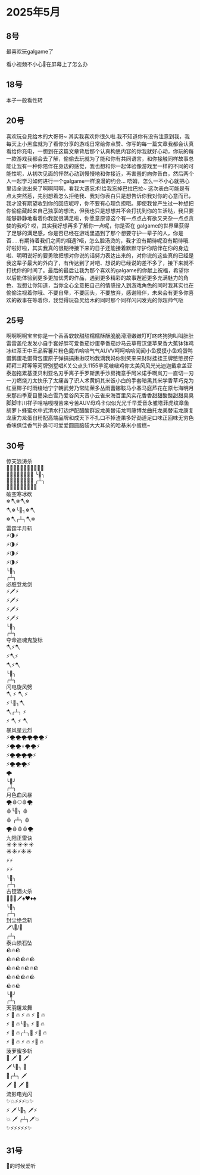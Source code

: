 # 2025年5月

<script setup lang="ts">
import { QTagColors } from 'fake-qq-ui';

</script>

## 8号

<q-window title="我的世界话题群">

<q-text name="你真不是啥东西（sth" tag="LV100 群犯人(少女控" :tag-color="QTagColors.purple"
avatar="https://q2.qlogo.cn/headimg_dl?dst_uin=2944162986&spec=100" >最喜欢玩galgame了</q-text>

<q-text name="在逃牛马不敢就业" tag="LV100 叛徒男娘控" :tag-color="QTagColors.purple"
avatar="https://q2.qlogo.cn/headimg_dl?dst_uin=3136350697&spec=100" >看小视频不小心🐍在屏幕上了怎么办</q-text>

</q-window>

## 18号

<q-window title="我的世界话题群">

<q-text name="勺子别回头我是碗" tag="LV100 群最烦小南娘" :tag-color="QTagColors.purple"
avatar="https://q2.qlogo.cn/headimg_dl?dst_uin=2860986565&spec=100" >本子一般看性转</q-text>

</q-window>

## 20号

<q-window title="我的世界话题群">

<q-text name="你真不是啥东西（sth" tag="LV100 群犯人(少女控" :tag-color="QTagColors.purple"
avatar="https://q2.qlogo.cn/headimg_dl?dst_uin=2944162986&spec=100" >喜欢玩旮見给木的大哥哥~
其实我喜欢你很久啦.我不知道你有没有注意到我，我每天上小黑盒就为了看你分享的游戏日常给你点赞、你写的每一篇文章我都会认真看给你充电，一想到在这篇文章背后那个认真构思内容的你我就好心动，你玩的每一款游戏我都会去了解，偷偷去玩就为了能和你有共同语言，和你接触同样故事总能让我有一种你陪伴在身边的感觉，我也想和你一起体验像游戏里一样的不同的可能性呢，从初次见面的怦然心动到慢慢地和你接近，再害羞的向你告白，然后两个人一起学习如何进行一个galgame一样浪漫的约会...
唔姆，怎么一不小心就把心里话全说出来了啊啊阿啊，看我大遗忘术!给我忘掉巴拉巴拉~
这次表白可能是有点太突然惹，先别想着怎么拒绝我、我对你表白只是想告诉你我对你的心意而已，我才没有期望收到你的回应呢哼，你不要有心理负担哦。即使我曾产生过一种想把你偷偷藏起来自己独享的想法，但我也只是想想并不会打扰到你的生活哒，我只要能够静静地看着你我就很满足啦，你愿意原谅这个有一点点占有欲又夹杂一点点贪婪的我吗?
哎，其实我好想再多了解你一点呢，你是否在
galgame的世界里获得了足够的满足感，你是否已经在游戏里遇到了那个想要守护一辈子的人，你是否.....有期待着我们之间的相遇?唔，怎么脸汤烫的，我才没有期待呢没有期待哦.好啦好啦，其实我真的很期待接下来的日子还能接着默默守护你陪伴在你的身边啦、明明说好的要勇敢把想对你说的话努力表达出来的，对你说的这些真的已经是我这辈子最大的外向了，有传达到了对吧、想说的已经说的差不多了，接下来就不打扰你的时间了。最后的最后让我为那个喜欢的galgame的你献上祝福，希望你以后能体验到更多更加优秀的作品，遇到更多精彩的故事邂逅更多充满魅力的角色、我想让你知道，当你全心全意把自己的情感投入到游戏角色的同时我其实也在偷偷注视着你哦、不要自卑，不要回头，不要放弃，感谢陪伴，未来会有更多你喜欢的故事在等着你，我觉得玩旮旯给木的同时那个同样闪闪发光的你超帅气哒
</q-text>

</q-window>

## 25号

<q-window title="我的世界话题群">

<q-text name="冷小淋" tag="LV100 咸鱼小淋子酱" :tag-color="QTagColors.blue"
avatar="https://q2.qlogo.cn/headimg_dl?dst_uin=3435411091&spec=100" >
啊啊啊啊宝宝你是一个香香软软甜甜糯糯酥酥脆脆滑滑嫩嫩叮叮咚咚狗狗叫叫肚肚雷雷盖伦发发小自手套好胖可爱番茄炒蛋拳番茄炒马云草莓汉堡苹果香大蕉钵钵鸡冰红茶王中王品客薯片粉色魔爪哈哈气气AUVV呵呵哈哈闻闻小鱼摸摸小鱼鸡蛋鸭蛋鹅蛋毛蛋荷包蛋原子弹搞搞揪揪哎哟我滴我妈你别笑来来财财挂挂王牌憋憋捞仔拜拜三拜等等河牌别墅唱K关公点头1155芋泥啵啵鸡你太美风风光光迪迦戴拿盖亚泰迦拖累基亚贝利亚名刃手离子手罗斯黑手沙房掩意手阿米诺手啊岚刀一直切一刃一刀燃烧刀太快乐了太痛苦了识人术黄焖其米饭小白的手套暗黑其米学香草巧克为红豆椰子时雨绫地宁宁朝武劳乃常陆茉多丛雨蕾娜鞍马小春马庭芦花在原七海明月来那四季夏目墨染白雪乃爱谷风天音小云雀来海百里风实花香香甜甜酸酸甜甜臭臭脚脚丰川祥子咕咕嘎嘎苦来兮苦AUV母鸡卡似似光光千早爱音永雏塔菲虎纹章鱼胡萝卜蜂蜜水中式清水打边炉配醋酸群波龙美替诺龙司藤博龙曲托龙美替诺龙康复龙康力龙蛋自粉配高端品牌和成天下不扎口不掉渣果多好劲道足口味正回味无穷色香味俱佳香气扑鼻可可爱爱圆圆脑袋大大耳朵的哈基米小蛋糕~
</q-text>

</q-window>

## 30号

<q-window title="我的世界话题群">

<q-text name="正经人" tag="LV100 帅比大好人" :tag-color="QTagColors.orange"
avatar="https://q2.qlogo.cn/headimg_dl?dst_uin=1767927045&spec=100" >惊天浪涛杀
<br>🌊🌊🌊🌊🌊🌊🌊🌊🌊🌊🌊
<br>🌊🌊🌊🌊🌊🌊🌊🌊 ╰🤡╮
<br>🌊🌊🌊🌊🌊🌊🌊🌊 ╭┴╮
<br>🌊🌊🌊🌊🌊🌊🌊🌊🌊
<br>破空寒冰砍
<br>❄🪓❄🪓❄
<br>🪓❄╰🤡╮❄🪓
<br>❄🪓╭┴╮🪓❄
<br>雷霆半月斩
<br>⚡🌗⚡
<br>⚡🌗⚡
<br>⚡🌗⚡
<br>⚡🌗⚡
<br>╰🤡╮
<br>╭┴╮
<br>必胜登龙剑
<br>⚡🗡⚡
<br>⚡🗡⚡
<br>⚡🗡⚡
<br>⚡🗡⚡
<br>╰🤡╮
<br>╭┴╮
<br>夺命追魂鬼旋标
<br>🪓⚡🪓
<br>⚡🪓⚡
<br>🪓⚡🪓
<br>╰🤡╮
<br>╭┴╮
<br>闪电旋风劈
<br>🪓 ⚡ 🪓 ⚡
<br>⚡╰🤡╮🪓
<br>🪓╭┴╮ ⚡
<br>⚡ 🪓 ⚡ 🪓
<br>暴风星云烈
<br>⚡🌪🌪🌪🌪🌪🌪⚡
<br>⚡🌪🌪⭐🌪🌪⚡
<br>⚡🌪🌪🌪🌪⚡
<br>⚡🌪🌪🌪⚡
<br>🌩
<br>╰🤡╯
<br>╭┴╮
<br>月色血风暴
<br>🌪🩸🌕🩸🌪
<br>🩸╰🤡╮ 🩸
<br>🩸 ╭┴╮ 🩸
<br>🌪🩸🩸🩸🌪
<br>九阳正雷诀
<br>☀☀☀☀☀
<br>☀☀⚡☀☀
<br>⚡⚡
<br>⚡⚡
<br>╰🤡╮
<br>╭┴╮
<br>古锭酒火杀
<br>🔪🍺🔥🗡♠♥♦♣
<br>╰🤡╮
<br>╭┴╮
<br>封尘绝念斩
<br>🗡\🤡/🔪
<br>╭┴╮
<br>泰山陨石坠
<br>🪨🔥🪨
<br>🪨🔥🪨🪨🔥🪨
<br>🪨🔥🪨🔥🪨🔥🪨
<br>🪨🔥🪨🪨🔥🪨
<br>🪨🔥🪨
<br>╰🤡╯
<br>╭┴╮
<br>天羽屠龙舞
<br>⚡ 🐉 🔥 ⚡ 🔥 ⚡ 🐉 🔥
<br>⚡ 🐉 🔥╰🤡╮ ⚡ 🐉 🔥
<br>⚡ 🐉 🔥╭┴╮🔪 ⚡🐉 🔥
<br>⚡ 🐉 🔥 ⚡ 🔥 ⚡🐉 🔥
<br>菠萝蜜多斩
<br>🍍 🗡 🍍 🗡
<br>🗡╰🤡╮ 🍍
<br>🍍╭┴╮ 🗡
<br>🗡 🍍 🗡 🍍
<br>流影电光闪
<br>✨💥⚡⚡⚡💥✨
<br>⚡ 🗡╰🤡╮ 🗡⚡
<br>💥 🗡 ╭┴╮🗡💥
<br>✨⚡⚡⚡⚡⚡✨
</q-text>

</q-window>

## 31号

<q-window title="我的世界话题群">

<q-text name="山东硬汉青山铁汉柔情（迷人又反派的硬汉）" tag="LV100 🖕🏻" :tag-color="QTagColors.blue"
avatar="https://q2.qlogo.cn/headimg_dl?dst_uin=2939004685&spec=100" >🦌的时候爱听</q-text>

</q-window>
